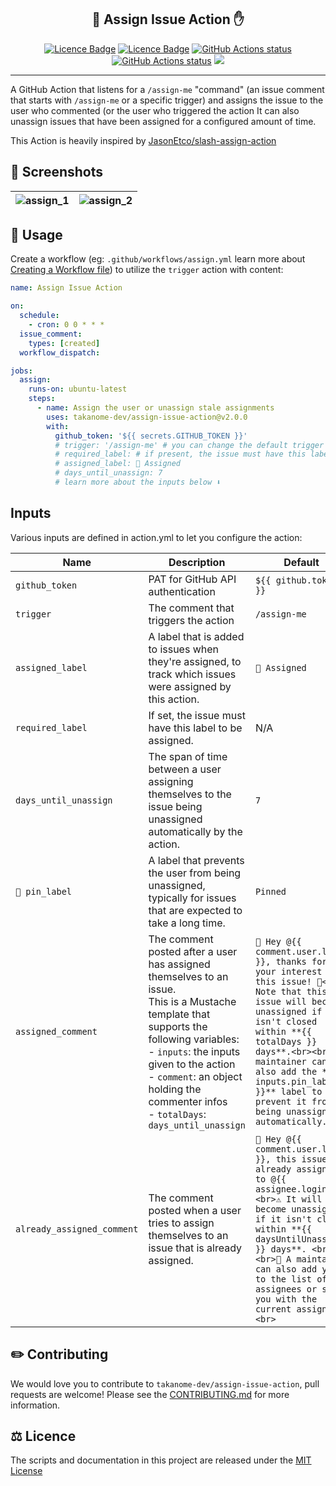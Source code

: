 <h2 align="center">💬 Assign Issue Action ✋</h2>

<p align="center"><a href="https://github.com/TAKANOME-DEV/assign-to-me-action"><img alt="Licence Badge" src="https://img.shields.io/github/license/TAKANOME-DEV/assign-to-me-action?color=%2330C151"></a> <a href="https://github.com/TAKANOME-DEV/assign-to-me-action"><img alt="Licence Badge" src="https://img.shields.io/github/release/TAKANOME-DEV/assign-to-me-action?color=%2330C151"></a> <a href="https://github.com/TAKANOME-DEV/assign-to-me-action"><img alt="GitHub Actions status" src="https://github.com/TAKANOME-DEV/assign-to-me-action/actions/workflows/ci.yml/badge.svg"></a> <a href="https://github.com/TAKANOME-DEV/assign-to-me-action"><img alt="GitHub Actions status" src="https://github.com/TAKANOME-DEV/assign-to-me-action/actions/workflows/codeql-analysis.yml/badge.svg"></a> <a href="https://codecov.io/gh/TAKANOME-DEV/assign-to-me-action"><img src="https://codecov.io/gh/TAKANOME-DEV/assign-to-me-action/branch/master/graph/badge.svg?token=MX3SB0GFB3" /></a></p>

---

A GitHub Action that listens for a `/assign-me` "command" (an issue comment that starts with `/assign-me` or a specific trigger) and assigns the issue to the user who commented (or the user who triggered the action
It can also unassign issues that have been assigned for a configured amount of time.

This Action is heavily inspired by [JasonEtco/slash-assign-action](https://github.com/JasonEtco/slash-assign-action)

## 📸 Screenshots

| ![assign_1](https://user-images.githubusercontent.com/79809121/207156221-9ef2da18-018e-46be-846b-f80bd1b60402.png) | ![assign_2](https://user-images.githubusercontent.com/79809121/207156278-8c338712-9519-4987-83d0-22c6bd63b7f5.png) | 
| ------ | ------ |



## 🚀 Usage

Create a workflow (eg: `.github/workflows/assign.yml` learn more about [Creating a Workflow file](https://docs.github.com/en/actions/using-workflows#creating-a-workflow-file)) to utilize the `trigger` action with content:

```yaml
name: Assign Issue Action

on:
  schedule:
    - cron: 0 0 * * *
  issue_comment:
    types: [created]
  workflow_dispatch:

jobs:
  assign:
    runs-on: ubuntu-latest
    steps:
      - name: Assign the user or unassign stale assignments
        uses: takanome-dev/assign-issue-action@v2.0.0
        with:
          github_token: '${{ secrets.GITHUB_TOKEN }}'
          # trigger: '/assign-me' # you can change the default trigger to something else
          # required_label: # if present, the issue must have this label to be assigned
          # assigned_label: 📍 Assigned
          # days_until_unassign: 7
          # learn more about the inputs below ⬇
```

## Inputs

Various inputs are defined in action.yml to let you configure the action:

| Name                       | Description                                                                                                                                                                                                                                                                              | Default                                                                                                                                                                                                                                                                                                             |
| -------------------------- | ---------------------------------------------------------------------------------------------------------------------------------------------------------------------------------------------------------------------------------------------------------------------------------------- | ------------------------------------------------------------------------------------------------------------------------------------------------------------------------------------------------------------------------------------------------------------------------------------------------------------------- |
| `github_token`             | PAT for GitHub API authentication                                                                                                                                                                                                                                                        | `${{ github.token }}`                                                                                                                                                                                                                                                                                               |
| `trigger`                  | The comment that triggers the action                                                                                                                                                                                                                                                     | `/assign-me`                                                                                                                                                                                                                                                                                                        |
| `assigned_label`           | A label that is added to issues when they're assigned, to track which issues were assigned by this action.                                                                                                                                                                               | `📍 Assigned`                                                                                                                                                                                                                                                                                                       |
| `required_label`           | If set, the issue must have this label to be assigned.                                                                                                                                                                                                                                   | N/A                                                                                                                                                                                                                                                                                                                 |
| `days_until_unassign`      | The span of time between a user assigning themselves to the issue being unassigned automatically by the action.                                                                                                                                                                          | `7`                                                                                                                                                                                                                                                                                                                 |
| `📌 pin_label`             | A label that prevents the user from being unassigned, typically for issues that are expected to take a long time.                                                                                                                                                                        | `Pinned`                                                                                                                                                                                                                                                                                                            |
| `assigned_comment`         | The comment posted after a user has assigned themselves to an issue. <br>This is a Mustache template that supports the following variables: <br>- `inputs`: the inputs given to the action<br>- `comment`: an object holding the commenter infos<br>- `totalDays`: `days_until_unassign` | `👋 Hey @{{ comment.user.login }}, thanks for your interest in this issue! 🎉<br>⚠ Note that this issue will become unassigned if it isn't closed within **{{ totalDays }} days**.<br><br>🔧 A maintainer can also add the **{{ inputs.pin_label }}** label to prevent it from being unassigned automatically.<br>` |
| `already_assigned_comment` | The comment posted when a user tries to assign themselves to an issue that is already assigned.                                                                                                                                                                                          | `👋 Hey @{{ comment.user.login }}, this issue is already assigned to @{{ assignee.login }}.<br>⚠️ It will become unassigned if it isn't closed within **{{ daysUntilUnassign }} days**. <br><br>🔧 A maintainer can also add you to the list of assignees or swap you with the current assignee.<br>`               |

## ✏️ Contributing

We would love you to contribute to `takanome-dev/assign-issue-action`, pull requests are welcome!
Please see the [CONTRIBUTING.md](CONTRIBUTING.md) for more information.

## ⚖️ Licence

The scripts and documentation in this project are released under the [MIT License](LICENSE)
